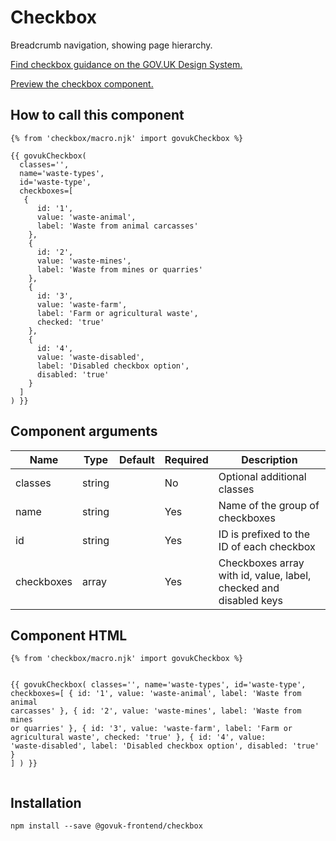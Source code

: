 


<h1 class="govuk-u-heading-36">
Checkbox
</h1>

<p class="govuk-u-core-24">
  Breadcrumb navigation, showing page hierarchy.
</p>

<p class="govuk-u-copy-19">
  <a href="http://www.linktodesignsystem.com/checkbox">Find checkbox guidance on the GOV.UK Design System.</a>
</p>


<p class="govuk-u-copy-19">
<a href="http://govuk-frontend-review.herokuapp.com/components/checkbox/preview">Preview the checkbox component.
</a>
</p>

  <h2 class="govuk-u-heading-24">How to call this component</h2>

  <pre><code>{% from &#39;checkbox/macro.njk&#39; import govukCheckbox %}

{{ govukCheckbox(
  classes=&#39;&#39;,
  name=&#39;waste-types&#39;,
  id=&#39;waste-type&#39;,
  checkboxes=[
   {
      id: &#39;1&#39;,
      value: &#39;waste-animal&#39;,
      label: &#39;Waste from animal carcasses&#39;
    },
    {
      id: &#39;2&#39;,
      value: &#39;waste-mines&#39;,
      label: &#39;Waste from mines or quarries&#39;
    },
    {
      id: &#39;3&#39;,
      value: &#39;waste-farm&#39;,
      label: &#39;Farm or agricultural waste&#39;,
      checked: &#39;true&#39;
    },
    {
      id: &#39;4&#39;,
      value: &#39;waste-disabled&#39;,
      label: &#39;Disabled checkbox option&#39;,
      disabled: &#39;true&#39;
    }
  ]
) }}
</code></pre>

<h2 class="govuk-u-heading-24">Component arguments</h2>

<div>


<!-- TODO: Use the table macro here and pass it component argument data -->

| Name        | Type    | Default | Required | Description
|---          |---      |---      |---       |---
| classes     | string  |         | No       | Optional additional classes
| name        | string  |         | Yes      | Name of the group of checkboxes
| id          | string  |         | Yes      | ID is prefixed to the ID of each checkbox
| checkboxes  | array   |         | Yes      | Checkboxes array with id, value, label, checked and disabled keys


</div>

<h2 class="govuk-u-heading-24">Component HTML</h2>
<pre><code>{% from &#39;checkbox/macro.njk&#39; import govukCheckbox %}

{{ govukCheckbox(
  classes=&#39;&#39;,
  name=&#39;waste-types&#39;,
  id=&#39;waste-type&#39;,
  checkboxes=[
   {
      id: &#39;1&#39;,
      value: &#39;waste-animal&#39;,
      label: &#39;Waste from animal carcasses&#39;
    },
    {
      id: &#39;2&#39;,
      value: &#39;waste-mines&#39;,
      label: &#39;Waste from mines or quarries&#39;
    },
    {
      id: &#39;3&#39;,
      value: &#39;waste-farm&#39;,
      label: &#39;Farm or agricultural waste&#39;,
      checked: &#39;true&#39;
    },
    {
      id: &#39;4&#39;,
      value: &#39;waste-disabled&#39;,
      label: &#39;Disabled checkbox option&#39;,
      disabled: &#39;true&#39;
    }
  ]
) }}
</code></pre>

<h2 class="govuk-u-heading-24">Installation</h2>
<pre><code>npm install --save @govuk-frontend/checkbox</code></pre>

